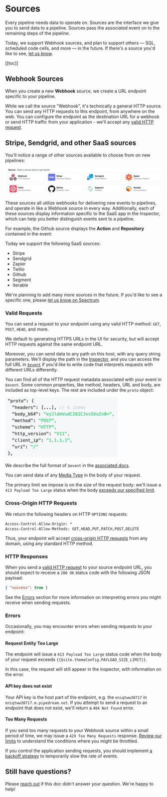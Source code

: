 # Sources

Every pipeline needs data to operate on. Sources are the interface we give you to send data to a pipeline. Sources pass the associated event on to the remaining steps of the pipeline.

Today, we support Webhook sources, and plan to support others — SQL, scheduled code cells, and more — in the future. If there's a source you'd like to see, [let us know](/support/).

[[toc]]

## Webhook Sources

When you create a new **Webhook** source, we create a URL endpoint specific to your pipeline.

While we call the source "Webhook", it's technically a general HTTP source. You can send any HTTP requests to this endpoint, from anywhere on the web. You can configure the endpoint as the destination URL for a webhook or send HTTP traffic from your application - we'll accept any [valid HTTP request](#valid-requests).

## Stripe, Sendgrid, and other SaaS sources

You'll notice a range of other sources available to choose from on new pipelines:

<div>
<img alt="List of SaaS sources" src="./images/list-of-sources.png">
</div>

These sources all utilize webhooks for delivering new events to pipelines, and operate in like a Webhook source in every way. Additionally, each of these sources display information specific to the SaaS app in the Inspector, which can help you better distinguish events sent to a pipeline.

For example, the Github source displays the **Action** and **Repository** contained in the event:

Today we support the following SaaS sources:

- Stripe
- Sendgrid
- Zapier
- Twilio
- Github
- Segment
- Iterable

We're planning to add many more sources in the future. If you'd like to see a specific one, please [let us know on Spectrum](https://spectrum.chat/pipedream/feature-requests?tab=posts).

### Valid Requests

You can send a request to your endpoint using any valid HTTP method: `GET`, `POST`, `HEAD`, and more.

We default to generating HTTPS URLs in the UI for security, but will accept HTTP requests against the same endpoint URL.

Moreover, you can send data to any path on this host, with any query string parameters. We'll display the path in the [Inspector](/notebook/inspector/), and you can access the full URL in [`$event`](/notebook/dollar-event/) if you'd like to write code that interprets requests with different URLs differently.

You can find all of the HTTP request metadata associated with your event in `$event`. Some common properties, like method, headers, URL and body, are included as top-level keys. The rest are included under the `proto` object:

<div>
<img alt="Proto object of $event" width="361" src="./images/proto.png">
</div>

We describe the full format of `$event` in the [associated docs](/notebook/dollar-event/).

You can send data of any [Media Type](https://www.iana.org/assignments/media-types/media-types.xhtml) in the body of your request.

The primary limit we impose is on the size of the request body: we'll issue a `413 Payload Too Large` status when the body [exceeds our specified limit](#request-entity-too-large).

### Cross-Origin HTTP Requests

We return the following headers on HTTP `OPTIONS` requests:

```
Access-Control-Allow-Origin: *
Access-Control-Allow-Methods: GET,HEAD,PUT,PATCH,POST,DELETE
```

Thus, your endpoint will accept [cross-origin HTTP requests](https://developer.mozilla.org/en-US/docs/Web/HTTP/CORS) from any domain, using any standard HTTP method.

### HTTP Responses

When you send a [valid HTTP request](#valid-requests) to your source endpoint URL, you should expect to receive a `200 OK` status code with the following JSON payload:

```json
{ "success": true }
```

See the [Errors](#errors) section for more information on interpreting errors you might receive when sending requests.

### Errors

Occasionally, you may encounter errors when sending requests to your endpoint:

#### Request Entity Too Large

The endpoint will issue a `413 Payload Too Large` status code when the body of your request exceeds `{{$site.themeConfig.PAYLOAD_SIZE_LIMIT}}`.

In this case, the request will still appear in the inspector, with information on the error.

#### API key does not exist

Your API key is the host part of the endpoint, e.g. the `eniqtww30717` in `eniqtww30717.m.pipedream.net`. If you attempt to send a request to an endpoint that does not exist, we'll return a `404 Not Found` error.

#### Too Many Requests

If you send too many requests to your Webhook source within a small period of time, we may issue a `429 Too Many Requests` response. [Review our limits](/limits/) to understand the conditions where you might be throttled.

If you control the application sending requests, you should implement [a backoff strategy](https://medium.com/clover-platform-blog/conquering-api-rate-limiting-dcac5552714d) to temporarily slow the rate of events.

## Still have questions?

Please [reach out](/support/) if this doc didn't answer your question. We're happy to help!
